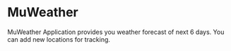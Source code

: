 # MuWeather
MuWeather Application provides you weather forecast of next 6 days. You can add new locations for tracking. 
